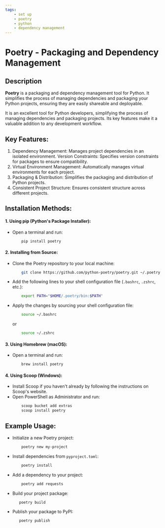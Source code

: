```yaml
---
tags:
    - set up
    - poetry
    - python
    - dependency management
---
```


# Poetry - Packaging and Dependency Management

## Description
**Poetry** is a packaging and dependency management tool for Python. It simplifies the process of managing dependencies and packaging your Python projects, ensuring they are easily shareable and deployable.

It is an excellent tool for Python developers, simplifying the process of managing dependencies and packaging projects. Its key features make it a valuable addition to any development workflow.

## Key Features:

1. Dependency Management: Manages project dependencies in an isolated environment.
Version Constraints: Specifies version constraints for packages to ensure compatibility.
2. Virtual Environment Management: Automatically manages virtual environments for each project.
3. Packaging & Distribution: Simplifies the packaging and distribution of Python projects.
4. Consistent Project Structure: Ensures consistent structure across different projects.

## Installation Methods:

#### 1. Using pip (Python's Package Installer):

- Open a terminal and run:
    ```bash
        pip install poetry
    ```

#### 2. Installing from Source:

- Clone the Poetry repository to your local machine:
    ```bash
        git clone https://github.com/python-poetry/poetry.git ~/.poetry
    ```
- Add the following lines to your shell configuration file (```.bashrc```, ```.zshrc```, etc.):
    ```bash
        export PATH="$HOME/.poetry/bin:$PATH"
    ```
- Apply the changes by sourcing your shell configuration file:
    ```bash
        source ~/.bashrc
    ```
    or
    ```bash
        source ~/.zshrc
    ```

#### 3. Using Homebrew (macOS):

- Open a terminal and run:
    ```bash 
        brew install poetry
    ```

#### 4. Using Scoop (Windows):

- Install Scoop if you haven't already by following the instructions on Scoop's website.
- Open PowerShell as Administrator and run:
    ```powershell
        scoop bucket add extras
        scoop install poetry
    ```

## Example Usage:

- Initialize a new Poetry project:
    ```bash
        poetry new my-project
    ```
- Install dependencies from ```pyproject.toml```:
    ```bash
        poetry install
    ```
- Add a dependency to your project:
    ```bash
        poetry add requests
    ```
- Build your project package:
    ```bash
       poetry build
    ```
- Publish your package to PyPI:
    ```bash
       poetry publish
    ```
